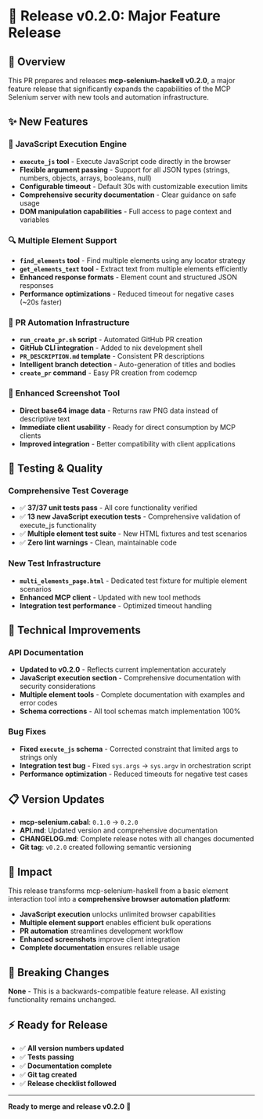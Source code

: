 # 🚀 Release v0.2.0: Major Feature Release

## 🎯 Overview

This PR prepares and releases **mcp-selenium-haskell v0.2.0**, a major feature release that significantly expands the capabilities of the MCP Selenium server with new tools and automation infrastructure.

## ✨ New Features

### 🧠 **JavaScript Execution Engine**
- **`execute_js` tool** - Execute JavaScript code directly in the browser
- **Flexible argument passing** - Support for all JSON types (strings, numbers, objects, arrays, booleans, null)
- **Configurable timeout** - Default 30s with customizable execution limits
- **Comprehensive security documentation** - Clear guidance on safe usage
- **DOM manipulation capabilities** - Full access to page context and variables

### 🔍 **Multiple Element Support**
- **`find_elements` tool** - Find multiple elements using any locator strategy
- **`get_elements_text` tool** - Extract text from multiple elements efficiently
- **Enhanced response formats** - Element count and structured JSON responses
- **Performance optimizations** - Reduced timeout for negative cases (~20s faster)

### 🤖 **PR Automation Infrastructure**
- **`run_create_pr.sh` script** - Automated GitHub PR creation
- **GitHub CLI integration** - Added to nix development shell
- **`PR_DESCRIPTION.md` template** - Consistent PR descriptions
- **Intelligent branch detection** - Auto-generation of titles and bodies
- **`create_pr` command** - Easy PR creation from codemcp

### 📸 **Enhanced Screenshot Tool**
- **Direct base64 image data** - Returns raw PNG data instead of descriptive text
- **Immediate client usability** - Ready for direct consumption by MCP clients
- **Improved integration** - Better compatibility with client applications

## 🧪 Testing & Quality

### **Comprehensive Test Coverage**
- ✅ **37/37 unit tests pass** - All core functionality verified
- ✅ **13 new JavaScript execution tests** - Comprehensive validation of execute_js functionality
- ✅ **Multiple element test suite** - New HTML fixtures and test scenarios
- ✅ **Zero lint warnings** - Clean, maintainable code

### **New Test Infrastructure**
- **`multi_elements_page.html`** - Dedicated test fixture for multiple element scenarios
- **Enhanced MCP client** - Updated with new tool methods
- **Integration test performance** - Optimized timeout handling

## 🔧 Technical Improvements

### **API Documentation**
- **Updated to v0.2.0** - Reflects current implementation accurately
- **JavaScript execution section** - Comprehensive documentation with security considerations
- **Multiple element tools** - Complete documentation with examples and error codes
- **Schema corrections** - All tool schemas match implementation 100%

### **Bug Fixes**
- **Fixed `execute_js` schema** - Corrected constraint that limited args to strings only
- **Integration test bug** - Fixed `sys.args` → `sys.argv` in orchestration script
- **Performance optimization** - Reduced timeouts for negative test cases

## 📋 Version Updates

- **mcp-selenium.cabal**: `0.1.0` → `0.2.0`
- **API.md**: Updated version and comprehensive documentation
- **CHANGELOG.md**: Complete release notes with all changes documented
- **Git tag**: `v0.2.0` created following semantic versioning

## 🎉 Impact

This release transforms mcp-selenium-haskell from a basic element interaction tool into a **comprehensive browser automation platform**:

- **JavaScript execution** unlocks unlimited browser capabilities
- **Multiple element support** enables efficient bulk operations
- **PR automation** streamlines development workflow
- **Enhanced screenshots** improve client integration
- **Complete documentation** ensures reliable usage

## 🚀 Breaking Changes

**None** - This is a backwards-compatible feature release. All existing functionality remains unchanged.

## ⚡ Ready for Release

- ✅ **All version numbers updated**
- ✅ **Tests passing**
- ✅ **Documentation complete**
- ✅ **Git tag created**
- ✅ **Release checklist followed**

---

**Ready to merge and release v0.2.0** 🎯
